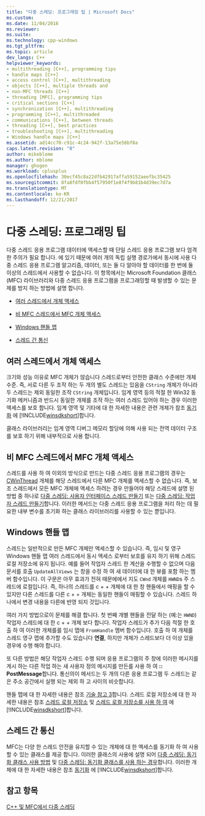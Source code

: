 ```yaml
---
title: "다중 스레딩: 프로그래밍 팁 | Microsoft Docs"
ms.custom: 
ms.date: 11/04/2016
ms.reviewer: 
ms.suite: 
ms.technology: cpp-windows
ms.tgt_pltfrm: 
ms.topic: article
dev_langs: C++
helpviewer_keywords:
- multithreading [C++], programming tips
- handle maps [C++]
- access control [C++], multithreading
- objects [C++], multiple threads and
- non-MFC threads [C++]
- threading [MFC], programming tips
- critical sections [C++]
- synchronization [C++], multithreading
- programming [C++], multithreaded
- communications [C++], between threads
- threading [C++], best practices
- troubleshooting [C++], multithreading
- Windows handle maps [C++]
ms.assetid: ad14cc70-c91c-4c24-942f-13a75e58bf8a
caps.latest.revision: "8"
author: mikeblome
ms.author: mblome
manager: ghogen
ms.workload: cplusplus
ms.openlocfilehash: 30ecf45c8a22dfb42917affa59152aeefbc35425
ms.sourcegitcommit: 8fa8fdf0fbb4f57950f1e8f4f9b81b4d39ec7d7a
ms.translationtype: MT
ms.contentlocale: ko-KR
ms.lasthandoff: 12/21/2017
---
```

# <a name="multithreading-programming-tips"></a>다중 스레딩: 프로그래밍 팁
다중 스레드 응용 프로그램 데이터에 액세스할 때 단일 스레드 응용 프로그램 보다 엄격한 주의가 필요 합니다. 에 있기 때문에 여러 개의 독립 실행 경로가에서 동시에 사용 다중 스레드 응용 프로그램 알고리즘, 데이터, 또는 둘 다 알아야 할 데이터를 한 번에 둘 이상의 스레드에서 사용할 수 없습니다. 이 항목에서는 Microsoft Foundation 클래스 (MFC) 라이브러리와 다중 스레드 응용 프로그램을 프로그래밍할 때 발생할 수 있는 문제를 방지 하는 방법에 설명 합니다.  
  
-   [여러 스레드에서 개체 액세스](#_core_accessing_objects_from_multiple_threads)  
  
-   [비 MFC 스레드에서 MFC 개체 액세스](#_core_accessing_mfc_objects_from_non.2d.mfc_threads)  
  
-   [Windows 핸들 맵](#_core_windows_handle_maps)  
  
-   [스레드 간 통신](#_core_communicating_between_threads)  
  
##  <a name="_core_accessing_objects_from_multiple_threads"></a>여러 스레드에서 개체 액세스  
 크기와 성능 이유로 MFC 개체가 않습니다 스레드로부터 안전한 클래스 수준에만 개체 수준. 즉, 서로 다른 두 조작 하는 두 개의 별도 스레드는 있음을 `CString` 개체가 아니라 두 스레드는 제외 동일한 조작 `CString` 개체입니다. 임계 영역 등의 적절 한 Win32 동기화 메커니즘과 반드시 동일한 개체를 조작 하는 여러 스레드 있어야 하는 경우 이러한 액세스를 보호 합니다. 임계 영역 및 기타에 대 한 자세한 내용은 관련 개체가 참조 [동기화](http://msdn.microsoft.com/library/windows/desktop/ms686353) 에 [!INCLUDE[winsdkshort](../atl-mfc-shared/reference/includes/winsdkshort_md.md)]합니다.  
  
 클래스 라이브러리는 임계 영역 디버그 메모리 할당에 의해 사용 되는 전역 데이터 구조를 보호 하기 위해 내부적으로 사용 합니다.  
  
##  <a name="_core_accessing_mfc_objects_from_non.2d.mfc_threads"></a>비 MFC 스레드에서 MFC 개체 액세스  
 스레드를 사용 하 여 이외의 방식으로 만드는 다중 스레드 응용 프로그램의 경우는 [CWinThread](../mfc/reference/cwinthread-class.md) 개체를 해당 스레드에서 다른 MFC 개체를 액세스할 수 없습니다. 즉, 보조 스레드에서 모든 MFC 개체에 액세스 하려는 경우 만들어야 해당 스레드에 설명 된 방법 중 하나로 [다중 스레딩: 사용자 인터페이스 스레드 만들기](../parallel/multithreading-creating-user-interface-threads.md) 또는 [다중 스레딩: 작업자 스레드 만들기](../parallel/multithreading-creating-worker-threads.md)합니다. 이러한 메서드는 다중 스레드 응용 프로그램을 처리 하는 데 필요한 내부 변수를 초기화 하는 클래스 라이브러리를 사용할 수 있는 뿐입니다.  
  
##  <a name="_core_windows_handle_maps"></a>Windows 핸들 맵  
 스레드는 일반적으로 만든 MFC 개체만 액세스할 수 있습니다. 즉, 임시 및 영구 Windows 핸들 맵 여러 스레드에서 동시 액세스 로부터 보호를 유지 하기 위해 스레드 로컬 저장소에 유지 됩니다. 예를 들어 작업자 스레드 한 계산을 수행할 수 없으며 다음 문서를 호출 `UpdateAllViews` 는 창을 수정 하 여 새 데이터에 대 한 뷰를 포함 하는 멤버 함수입니다. 이 구문은 아무 효과가 전혀 때문에에서 지도 `CWnd` 개체를 `HWND`s 주 스레드에 로컬입니다. 즉, 하나의 스레드를 c + + 개체에 대 한 창 핸들에서 매핑을 할 수 있지만 다른 스레드를 다른 c + + 개체는 동일한 핸들이 매핑할 수 있습니다. 스레드 하나에서 변경 내용을 다른에 반영 되지 것입니다.  
  
 여러 가지 방법으로이 문제를 해결 합니다. 첫 번째 개별 핸들을 전달 하는 (예:는 `HWND`) 작업자 스레드에 대 한 c + + 개체 보다 합니다. 작업자 스레드가 추가 다음 적절 한 호출 하 여 이러한 개체를를 임시 맵에 `FromHandle` 멤버 함수입니다. 호출 하 여 개체를 스레드 영구 맵에 추가할 수도 있습니다 **연결**, 하지만 개체가 스레드보다 더 이상 있을 경우에 수행 해야 합니다.  
  
 또 다른 방법은 해당 작업자 스레드 수행 되며 응용 프로그램의 주 창에 이러한 메시지를 게시 하는 다른 작업 하는 새 사용자 정의 메시지를 만든를 사용 하 여 **:: PostMessage**합니다. 통신의이 메서드는 두 개의 다른 응용 프로그램 두 스레드는 같은 주소 공간에서 실행 되는 제외 하 고 사이의 비슷합니다.  
  
 핸들 맵에 대 한 자세한 내용은 참조 [기술 참고 3](../mfc/tn003-mapping-of-windows-handles-to-objects.md)합니다. 스레드 로컬 저장소에 대 한 자세한 내용은 참조 [스레드 로컬 저장소](http://msdn.microsoft.com/library/windows/desktop/ms686749) 및 [스레드 로컬 저장소를 사용 하 여](http://msdn.microsoft.com/library/windows/desktop/ms686991) 에 [!INCLUDE[winsdkshort](../atl-mfc-shared/reference/includes/winsdkshort_md.md)]합니다.  
  
##  <a name="_core_communicating_between_threads"></a>스레드 간 통신  
 MFC는 다양 한 스레드 안전을 유지할 수 있는 개체에 대 한 액세스를 동기화 하 여 사용할 수 있는 클래스를 제공 합니다. 이러한 클래스의 사용에 설명 되어 [다중 스레딩: 동기화 클래스 사용 방법](../parallel/multithreading-how-to-use-the-synchronization-classes.md) 및 [다중 스레딩: 동기화 클래스를 사용 하는 경우](../parallel/multithreading-when-to-use-the-synchronization-classes.md)합니다. 이러한 개체에 대 한 자세한 내용은 참조 [동기화](http://msdn.microsoft.com/library/windows/desktop/ms686353) 에 [!INCLUDE[winsdkshort](../atl-mfc-shared/reference/includes/winsdkshort_md.md)]합니다.  
  
## <a name="see-also"></a>참고 항목  
 [C++ 및 MFC에서 다중 스레딩](../parallel/multithreading-with-cpp-and-mfc.md)